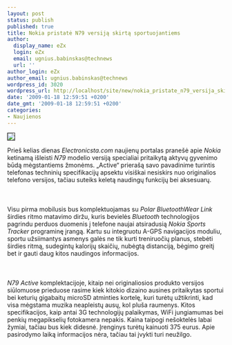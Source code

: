 ```yaml
---
layout: post
status: publish
published: true
title: Nokia pristatė N79 versiją skirtą sportuojantiems
author:
  display_name: eZx
  login: eZx
  email: ugnius.babinskas@technews
  url: ''
author_login: eZx
author_email: ugnius.babinskas@technews
wordpress_id: 3020
wordpress_url: http://localhost/site/new/nokia_pristate_n79_versija_skirta_sportuojantiems/
date: '2009-01-18 12:59:51 +0200'
date_gmt: '2009-01-18 12:59:51 +0200'
categories:
- Naujienos
---
```

<div class="imgright"><img src="http://www.technews.lt/upl/Failai/nokian79-lg111.jpg" border="1"></div>
<p>Prieš kelias dienas <i>Electronicsta.com</i> naujienų portalas pranešė apie <i>Nokia</i> ketinamą išleisti <i>N79</i> modelio versiją specialiai pritaikytą aktyvų gyvenimo būdą mėgstantiems žmonėms. „Active“ prierašą savo pavadinime turintis telefonas techninių specifikacijų apsektu visiškai nesiskirs nuo originalios telefono versijos, tačiau suteiks keletą naudingų funkcijų bei aksesuarų.<br />
<br><br />
<br>Visu pirma mobilusis bus komplektuojamas su <i>Polar BluetoothWear Link</i> širdies ritmo matavimo diržu, kuris bevielės <i>Bluetooth</i> technologijos pagrindu perduos duomenis į telefone naujai atsiradusią <i>Nokia Sports Tracker</i> programinę įrangą. Kartu su integruotu A-GPS navigacijos moduliu, sportu užsiimantys asmenys galės ne tik kurti treniruočių planus, stebėti širdies ritmą, sudegintų kalorijų skaičių, nubėgtą distanciją, bėgimo greitį bet ir gauti daug kitos naudingos informacijos.<br />
<br><br />
<br><i>N79 Active</i> komplektacijoje, kitaip nei originaliosios produkto versijos siūlomuose prieduose rasime kiek kitokio dizaino ausines pritaikytas sportui bei keturių gigabaitų microSD atminties kortelę, kuri turėtų užtikrinti, kad visa mėgstama muzika neapleistų ausų, kol pluša raumenys. Kitos specifikacijos, kaip antai 3G technologijų palaikymas, WiFi jungiamumas bei penkių megapikselių fotokamera nepakis. Kaina taipogi nešoktelės labai žymiai, tačiau bus kiek didesnė. Įrenginys turėtų kainuoti 375 eurus. Apie pasirodymo laiką informacijos nėra, tačiau tai įvykti turi neužilgo.<br />
<br><br />
<br><br />
<br></p>

